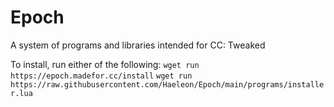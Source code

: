 # Epoch
A system of programs and libraries intended for CC: Tweaked

To install, run either of the following:
`wget run https://epoch.madefor.cc/install`
`wget run https://raw.githubusercontent.com/Haeleon/Epoch/main/programs/installer.lua`